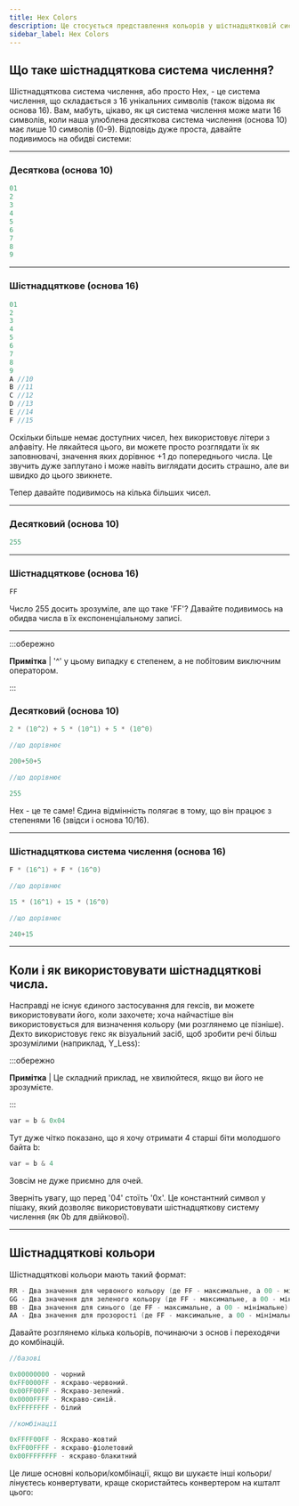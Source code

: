 ```yaml
---
title: Hex Colors
description: Це стосується представлення кольорів у шістнадцятковій системі числення у SAMP.
sidebar_label: Hex Colors
---
```


## Що таке шістнадцяткова система числення?

Шістнадцяткова система числення, або просто Hex, - це система числення, що складається з 16 унікальних символів (також відома як основа 16). Вам, мабуть, цікаво, як ця система числення може мати 16 символів, коли наша улюблена десяткова система числення (основа 10) має лише 10 символів (0-9). Відповідь дуже проста, давайте подивимось на обидві системи:

---
  
### Десяткова (основа 10)

```c
01
2
3
4
5
6
7
8
9
```

---
  
### Шістнадцяткове (основа 16)

```c
01
2
3
4
5
6
7
8
9
A //10
B //11
C //12
D //13
E //14
F //15
```

Оскільки більше немає доступних чисел, hex використовує літери з алфавіту. Не лякайтеся цього, ви можете просто розглядати їх як заповнювачі, значення яких дорівнює +1 до попереднього числа. Це звучить дуже заплутано і може навіть виглядати досить страшно, але ви швидко до цього звикнете.

Тепер давайте подивимось на кілька більших чисел.

---
  
### Десятковий (основа 10)

```c
255
```

---
  
### Шістнадцяткове (основа 16)

```c
FF
```

Число 255 досить зрозуміле, але що таке 'FF'? Давайте подивимось на обидва числа в їх експоненціальному записі.

---
  
:::обережно

**Примітка** | '^' у цьому випадку є степенем, а не побітовим виключним оператором.

:::

### Десятковий (основа 10)

```c
2 * (10^2) + 5 * (10^1) + 5 * (10^0)

//що дорівнює

200+50+5

//що дорівнює

255
```

Hex - це те саме! Єдина відмінність полягає в тому, що він працює з степенями 16 (звідси і основа 10/16).

---
  
### Шістнадцяткова система числення (основа 16)

```c
F * (16^1) + F * (16^0)

//що дорівнює

15 * (16^1) + 15 * (16^0)

//що дорівнює

240+15
```

---
  
## Коли і як використовувати шістнадцяткові числа.

Насправді не існує єдиного застосування для гексів, ви можете використовувати його, коли захочете; хоча найчастіше він використовується для визначення кольору (ми розглянемо це пізніше). Дехто використовує гекс як візуальний засіб, щоб зробити речі більш зрозумілими (наприклад, Y_Less):

:::обережно

**Примітка** | Це складний приклад, не хвилюйтеся, якщо ви його не зрозумієте.

:::

```c
var = b & 0x04
```

Тут дуже чітко показано, що я хочу отримати 4 старші біти молодшого байта b:

```c
var = b & 4
```

Зовсім не дуже приємно для очей.

Зверніть увагу, що перед '04' стоїть '0x'. Це константний символ у пішаку, який дозволяє використовувати шістнадцяткову систему числення (як 0b для двійкової).

---
  
## Шістнадцяткові кольори

Шістнадцяткові кольори мають такий формат:

```c
RR - Два значення для червоного кольору (де FF - максимальне, а 00 - мінімальне).
GG - Два значення для зеленого кольору (де FF - максимальне, а 00 - мінімальне).
BB - Два значення для синього (де FF - максимальне, а 00 - мінімальне).
AA - Два значення для прозорості (де FF - максимальне, а 00 - мінімальне).
```

Давайте розглянемо кілька кольорів, починаючи з основ і переходячи до комбінацій.

```c
//базові

0x00000000 - чорний
0xFF0000FF - яскраво-червоний.
0x00FF00FF - Яскраво-зелений.
0x0000FFFF - Яскраво-синій.
0xFFFFFFFF - білий

//комбінації

0xFFFF00FF - Яскраво-жовтий
0xFF00FFFF - яскраво-фіолетовий
0x00FFFFFFFF - яскраво-блакитний
```

Це лише основні кольори/комбінації, якщо ви шукаєте інші кольори/лінуєтесь конвертувати, краще скористайтесь конвертером на кшталт цього:



